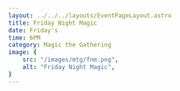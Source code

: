```yaml
---
layout: ../../../layouts/EventPageLayout.astro
title: Friday Night Magic
date: Friday's
time: 6PM
category: Magic the Gathering
image: {
	src: "/images/mtg/fnm.png",
	alt: "Friday Night Magic",
}
---
```

